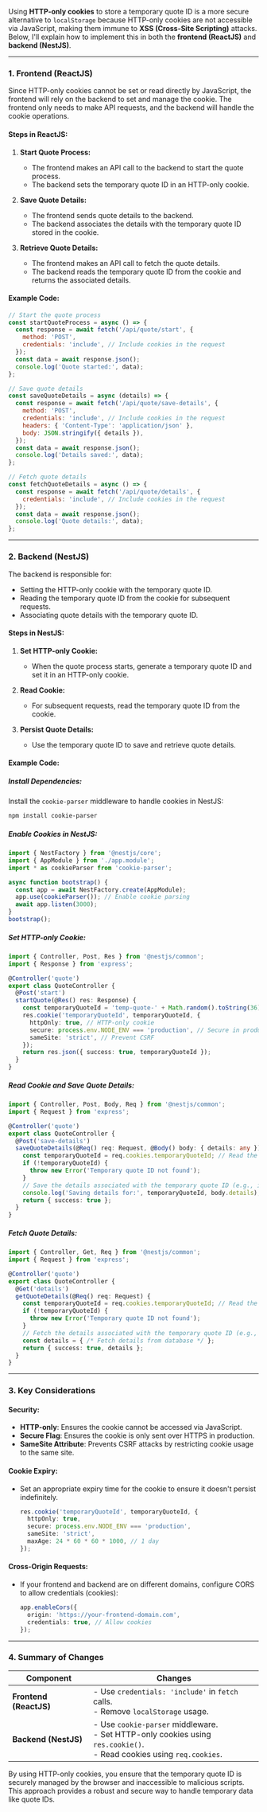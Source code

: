 Using **HTTP-only cookies** to store a temporary quote ID is a more secure alternative to `localStorage` because HTTP-only cookies are not accessible via JavaScript, making them immune to **XSS (Cross-Site Scripting)** attacks. Below, I'll explain how to implement this in both the **frontend (ReactJS)** and **backend (NestJS)**.

---

### **1. Frontend (ReactJS)**

Since HTTP-only cookies cannot be set or read directly by JavaScript, the frontend will rely on the backend to set and manage the cookie. The frontend only needs to make API requests, and the backend will handle the cookie operations.

#### **Steps in ReactJS:**
1. **Start Quote Process:**
   - The frontend makes an API call to the backend to start the quote process.
   - The backend sets the temporary quote ID in an HTTP-only cookie.

2. **Save Quote Details:**
   - The frontend sends quote details to the backend.
   - The backend associates the details with the temporary quote ID stored in the cookie.

3. **Retrieve Quote Details:**
   - The frontend makes an API call to fetch the quote details.
   - The backend reads the temporary quote ID from the cookie and returns the associated details.

#### **Example Code:**
```javascript
// Start the quote process
const startQuoteProcess = async () => {
  const response = await fetch('/api/quote/start', {
    method: 'POST',
    credentials: 'include', // Include cookies in the request
  });
  const data = await response.json();
  console.log('Quote started:', data);
};

// Save quote details
const saveQuoteDetails = async (details) => {
  const response = await fetch('/api/quote/save-details', {
    method: 'POST',
    credentials: 'include', // Include cookies in the request
    headers: { 'Content-Type': 'application/json' },
    body: JSON.stringify({ details }),
  });
  const data = await response.json();
  console.log('Details saved:', data);
};

// Fetch quote details
const fetchQuoteDetails = async () => {
  const response = await fetch('/api/quote/details', {
    credentials: 'include', // Include cookies in the request
  });
  const data = await response.json();
  console.log('Quote details:', data);
};
```

---

### **2. Backend (NestJS)**

The backend is responsible for:
- Setting the HTTP-only cookie with the temporary quote ID.
- Reading the temporary quote ID from the cookie for subsequent requests.
- Associating quote details with the temporary quote ID.

#### **Steps in NestJS:**
1. **Set HTTP-only Cookie:**
   - When the quote process starts, generate a temporary quote ID and set it in an HTTP-only cookie.

2. **Read Cookie:**
   - For subsequent requests, read the temporary quote ID from the cookie.

3. **Persist Quote Details:**
   - Use the temporary quote ID to save and retrieve quote details.

#### **Example Code:**

##### **Install Dependencies:**
Install the `cookie-parser` middleware to handle cookies in NestJS:
```bash
npm install cookie-parser
```

##### **Enable Cookies in NestJS:**
```typescript
import { NestFactory } from '@nestjs/core';
import { AppModule } from './app.module';
import * as cookieParser from 'cookie-parser';

async function bootstrap() {
  const app = await NestFactory.create(AppModule);
  app.use(cookieParser()); // Enable cookie parsing
  await app.listen(3000);
}
bootstrap();
```

##### **Set HTTP-only Cookie:**
```typescript
import { Controller, Post, Res } from '@nestjs/common';
import { Response } from 'express';

@Controller('quote')
export class QuoteController {
  @Post('start')
  startQuote(@Res() res: Response) {
    const temporaryQuoteId = 'temp-quote-' + Math.random().toString(36).substring(7); // Generate a temporary ID
    res.cookie('temporaryQuoteId', temporaryQuoteId, {
      httpOnly: true, // HTTP-only cookie
      secure: process.env.NODE_ENV === 'production', // Secure in production
      sameSite: 'strict', // Prevent CSRF
    });
    return res.json({ success: true, temporaryQuoteId });
  }
}
```

##### **Read Cookie and Save Quote Details:**
```typescript
import { Controller, Post, Body, Req } from '@nestjs/common';
import { Request } from 'express';

@Controller('quote')
export class QuoteController {
  @Post('save-details')
  saveQuoteDetails(@Req() req: Request, @Body() body: { details: any }) {
    const temporaryQuoteId = req.cookies.temporaryQuoteId; // Read the cookie
    if (!temporaryQuoteId) {
      throw new Error('Temporary quote ID not found');
    }
    // Save the details associated with the temporary quote ID (e.g., in a database)
    console.log('Saving details for:', temporaryQuoteId, body.details);
    return { success: true };
  }
}
```

##### **Fetch Quote Details:**
```typescript
import { Controller, Get, Req } from '@nestjs/common';
import { Request } from 'express';

@Controller('quote')
export class QuoteController {
  @Get('details')
  getQuoteDetails(@Req() req: Request) {
    const temporaryQuoteId = req.cookies.temporaryQuoteId; // Read the cookie
    if (!temporaryQuoteId) {
      throw new Error('Temporary quote ID not found');
    }
    // Fetch the details associated with the temporary quote ID (e.g., from a database)
    const details = { /* Fetch details from database */ };
    return { success: true, details };
  }
}
```

---

### **3. Key Considerations**

#### **Security:**
- **HTTP-only**: Ensures the cookie cannot be accessed via JavaScript.
- **Secure Flag**: Ensures the cookie is only sent over HTTPS in production.
- **SameSite Attribute**: Prevents CSRF attacks by restricting cookie usage to the same site.

#### **Cookie Expiry:**
- Set an appropriate expiry time for the cookie to ensure it doesn't persist indefinitely.
  ```typescript
  res.cookie('temporaryQuoteId', temporaryQuoteId, {
    httpOnly: true,
    secure: process.env.NODE_ENV === 'production',
    sameSite: 'strict',
    maxAge: 24 * 60 * 60 * 1000, // 1 day
  });
  ```

#### **Cross-Origin Requests:**
- If your frontend and backend are on different domains, configure CORS to allow credentials (cookies):
  ```typescript
  app.enableCors({
    origin: 'https://your-frontend-domain.com',
    credentials: true, // Allow cookies
  });
  ```

---

### **4. Summary of Changes**

| **Component** | **Changes** |
|----------------|-------------|
| **Frontend (ReactJS)** | - Use `credentials: 'include'` in `fetch` calls.<br>- Remove `localStorage` usage. |
| **Backend (NestJS)** | - Use `cookie-parser` middleware.<br>- Set HTTP-only cookies using `res.cookie()`.<br>- Read cookies using `req.cookies`. |

By using HTTP-only cookies, you ensure that the temporary quote ID is securely managed by the browser and inaccessible to malicious scripts. This approach provides a robust and secure way to handle temporary data like quote IDs.